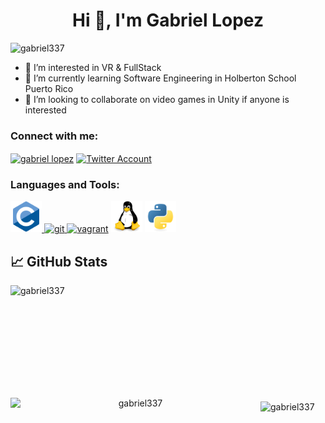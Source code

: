 <h1 align="center">Hi 👋, I'm Gabriel Lopez</h1>

<p align="left"> <img src="https://komarev.com/ghpvc/?username=gabriel337&label=Profile%20views&color=0e75b6&style=flat" alt="gabriel337" /> </p>

- 👀 I’m interested in VR & FullStack
- 🌱 I’m currently learning Software Engineering in Holberton School Puerto Rico
- 💞️ I’m looking to collaborate on video games in Unity if anyone is interested

<h3 align="left">Connect with me:</h3>
<p align="left">
<a href=https://www.linkedin.com/in/gabriel-l%C3%B3pez-ruiz-4312b792/" target="blank"><img align="center" src="https://raw.githubusercontent.com/rahuldkjain/github-profile-readme-generator/master/src/images/icons/Social/linked-in-alt.svg" alt="gabriel lopez" height="30" width="40" /></a>
<a href="https://twitter.com/gdlopezruiz"><img align="center" src="https://cdn.worldvectorlogo.com/logos/twitter-6.svg" title="Twitter" alt="Twitter Account" height="30" width="40" /></a>
</p>

### Languages and Tools:

<a href="https://www.cprogramming.com/" target="_blank"> <img src="https://raw.githubusercontent.com/devicons/devicon/master/icons/c/c-original.svg" alt="c" width="50" height="50"/> </a> 
<a href="https://git-scm.com/" target="_blank"> <img src="https://www.vectorlogo.zone/logos/git-scm/git-scm-icon.svg" alt="git" width="50" height="50"/> </a> 
<a href="https://www.vagrantup.com/" target="_blank"> 
<img src="https://www.vectorlogo.zone/logos/vagrantup/vagrantup-icon.svg" alt="vagrant" width="50" height="50"/></a> 
<img src="https://raw.githubusercontent.com/devicons/devicon/master/icons/linux/linux-original.svg" alt="linux" width="50" height="50"/> </a>
<img src="https://raw.githubusercontent.com/devicons/devicon/master/icons/python/python-original.svg" alt="python" width="50" height="50"/> </a>                                                                                                                                     
                                                                                                             
                                                                                                              
   ## &#x1f4c8; GitHub Stats

<p align="left"> <img align="left" src="https://github-readme-stats.vercel.app/api/top-langs?username=gabriel337&show_icons=true&locale=en&layout=compact&theme=radical" alt="gabriel337" width=400 height=180/></p>

<p align="center"> <img align="left" src="https://github-readme-stats.vercel.app/api?username=gabriel337&show_icons=true&theme=radical" alt="gabriel337" width=400 height=180/></p>

</br></br></br></br></br></br></br></br>
 <p> &emsp;&emsp;&emsp;&emsp;&emsp; &emsp;&emsp; &emsp;&emsp;&emsp;&emsp;&emsp;&emsp;&emsp;<img align="center" src="https://github-readme-streak-stats.herokuapp.com/?user=gabriel337&theme=radical" alt="gabriel337" width= 400 height=150/> </p>
</br>
